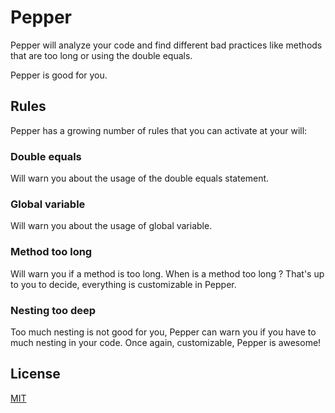 # Pepper

Pepper will analyze your code and find different bad practices like methods
that are too long or using the double equals.

Pepper is good for you.

## Rules

Pepper has a growing number of rules that you can activate at your will:

### Double equals

Will warn you about the usage of the double equals statement.

### Global variable

Will warn you about the usage of global variable.

### Method too long

Will warn you if a method is too long. When is a method too long ? That's up
to you to decide, everything is customizable in Pepper.

### Nesting too deep

Too much nesting is not good for you, Pepper can warn you if you have to much
nesting in your code. Once again, customizable, Pepper is awesome!

## License

[MIT](http://rumpl.mit-license.org)